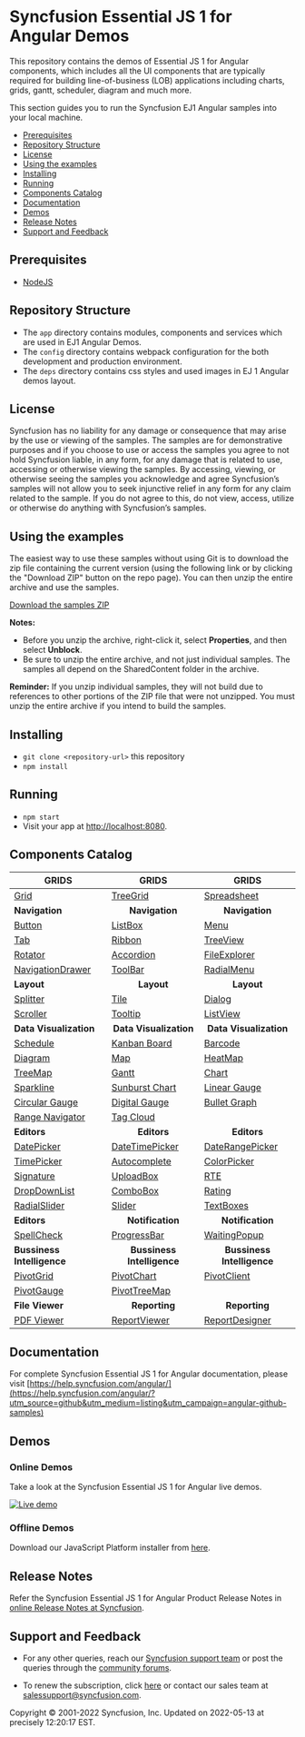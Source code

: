 # Syncfusion Essential JS 1 for Angular Demos

This repository contains the demos of Essential JS 1 for Angular components, which includes all the UI components that are typically required for building line-of-business (LOB) applications including charts, grids, gantt, scheduler, diagram and much more.

This section guides you to run the Syncfusion EJ1 Angular samples into your local machine.

* [Prerequisites](#prerequisites)
* [Repository Structure](#repository-structure) 
* [License](#license)
* [Using the examples](#using-the-examples)
* [Installing](#installing)
* [Running](#running)
* [Components Catalog](#components-catalog)
* [Documentation](#documentation)
* [Demos](#demos)
* [Release Notes](#release-notes) 
* [Support and Feedback](#support-and-feedback)

## <a name="Prerequisites"></a>Prerequisites ##

* [NodeJS](https://nodejs.org/)

## <a name="Repository Structure"></a>Repository Structure ##

* The `app` directory contains modules, components and services which are used in EJ1 Angular Demos.
* The `config` directory contains webpack configuration for the both development and production environment.
* The `deps` directory contains css styles and used images in EJ 1 Angular demos layout.

## <a name="license"></a>License ##

Syncfusion has no liability for any damage or consequence that may arise by the use or viewing of the samples. The samples are for demonstrative purposes and if you choose to use or access the samples you agree to not hold Syncfusion liable, in any form, for any damage that is related to use, accessing or otherwise viewing the samples. By accessing, viewing, or otherwise seeing the samples you acknowledge and agree Syncfusion’s samples will not allow you to seek injunctive relief in any form for any claim related to the sample. If you do not agree to this, do not view, access, utilize or otherwise do anything with Syncfusion’s samples.

## <a name="using-the-samples"></a>Using the examples ##

The easiest way to use these samples without using Git is to download the zip file containing the current version (using the following link or by clicking the "Download ZIP" button on the repo page). You can then unzip the entire archive and use the samples.

   [Download the samples ZIP](../../archive/master.zip)

   **Notes:** 
   * Before you unzip the archive, right-click it, select **Properties**, and then select **Unblock**.
   * Be sure to unzip the entire archive, and not just individual samples. The samples all depend on the SharedContent folder in the archive.  


**Reminder:** If you unzip individual samples, they will not build due to references to other portions of the ZIP file that were not unzipped. You must unzip the entire archive if you intend to build the samples.

## <a name="Installing"></a>Installing ##

* `git clone <repository-url>` this repository
* `npm install`

## <a name="Running"></a>Running ##

* `npm start`
* Visit your app at [http://localhost:8080](http://localhost:8080).

## <a name="Components Catalog"></a>Components Catalog 

| <b>GRIDS<b> | <b><center>GRIDS</center><b> | <b><center>GRIDS</center><b> |
| ------------- | --------------- | ----------- |
|[Grid](https://ng2jq.syncfusion.com/#/grid/default/?utm_source=github&utm_medium=listing&utm_campaign=angular-github-samples)|[TreeGrid](https://ng2jq.syncfusion.com/#/treegrid/default/?utm_source=github&utm_medium=listing&utm_campaign=angular-github-samples)|[Spreadsheet](https://ng2jq.syncfusion.com/#/spreadsheet/default/?utm_source=github&utm_medium=listing&utm_campaign=angular-github-samples)|
| <b>Navigation<b> | <b><center>Navigation</center><b> | <b><center>Navigation</center><b> |
|[Button](https://ng2jq.syncfusion.com/#/buttons/default/?utm_source=github&utm_medium=listing&utm_campaign=angular-github-samples)|[ListBox](https://ng2jq.syncfusion.com/#/listbox/default/?utm_source=github&utm_medium=listing&utm_campaign=angular-github-samples)|[Menu](https://ng2jq.syncfusion.com/#/menu/default/?utm_source=github&utm_medium=listing&utm_campaign=angular-github-samples)|
|[Tab](https://ng2jq.syncfusion.com/#/tab/default/?utm_source=github&utm_medium=listing&utm_campaign=angular-github-samples)|[Ribbon](https://ng2jq.syncfusion.com/#/ribbon/default/?utm_source=github&utm_medium=listing&utm_campaign=angular-github-samples)|[TreeView](https://ng2jq.syncfusion.com/#/treeview/default/?utm_source=github&utm_medium=listing&utm_campaign=angular-github-samples)|
|[Rotator](https://ng2jq.syncfusion.com/#/rotator/default/?utm_source=github&utm_medium=listing&utm_campaign=angular-github-samples)|[Accordion](https://ng2jq.syncfusion.com/#/accordion/default/?utm_source=github&utm_medium=listing&utm_campaign=angular-github-samples)|[FileExplorer](https://ng2jq.syncfusion.com/#/fileexplorer/default/?utm_source=github&utm_medium=listing&utm_campaign=angular-github-samples)|
|[NavigationDrawer](https://ng2jq.syncfusion.com/#/navigationdrawer/default/?utm_source=github&utm_medium=listing&utm_campaign=angular-github-samples)|[ToolBar](https://ng2jq.syncfusion.com/#/toolbar/default/?utm_source=github&utm_medium=listing&utm_campaign=angular-github-samples)|[RadialMenu](https://ng2jq.syncfusion.com/#/radialmenu/default/?utm_source=github&utm_medium=listing&utm_campaign=angular-github-samples)|
|<b>Layout</b>|<b><center>Layout</center></b>|<b><center>Layout</center></b> |
|[Splitter](https://ng2jq.syncfusion.com/#/splitter/default/?utm_source=github&utm_medium=listing&utm_campaign=angular-github-samples)|[Tile](https://ng2jq.syncfusion.com/#/tile/default/?utm_source=github&utm_medium=listing&utm_campaign=angular-github-samples)|[Dialog](https://ng2jq.syncfusion.com/#/dialog/default/?utm_source=github&utm_medium=listing&utm_campaign=angular-github-samples)|
|[Scroller](https://ng2jq.syncfusion.com/#/scroller/default/?utm_source=github&utm_medium=listing&utm_campaign=angular-github-samples)|[Tooltip](https://ng2jq.syncfusion.com/#/tooltip/default/?utm_source=github&utm_medium=listing&utm_campaign=angular-github-samples)|[ListView](https://ng2jq.syncfusion.com/#/listview/default/?utm_source=github&utm_medium=listing&utm_campaign=angular-github-samples)|
|<b>Data Visualization</b>|<b><center>Data Visualization</center></b>|<b><center>Data Visualization</center></b> |
|[Schedule](https://ng2jq.syncfusion.com/#/schedule/default/?utm_source=github&utm_medium=listing&utm_campaign=angular-github-samples)|[Kanban Board](https://ng2jq.syncfusion.com/#/kanban/default/?utm_source=github&utm_medium=listing&utm_campaign=angular-github-samples)|[Barcode](https://ng2jq.syncfusion.com/#/barcode/default/?utm_source=github&utm_medium=listing&utm_campaign=angular-github-samples)|
|[Diagram](https://ng2jq.syncfusion.com/#/diagram/default/?utm_source=github&utm_medium=listing&utm_campaign=angular-github-samples)|[Map](https://ng2jq.syncfusion.com/#/map/default/?utm_source=github&utm_medium=listing&utm_campaign=angular-github-samples)|[HeatMap](https://ng2jq.syncfusion.com/#/heatmap/default/?utm_source=github&utm_medium=listing&utm_campaign=angular-github-samples)|
|[TreeMap](https://ng2jq.syncfusion.com/#/treemap/default/?utm_source=github&utm_medium=listing&utm_campaign=angular-github-samples)|[Gantt](https://ng2jq.syncfusion.com/#/gantt/default/?utm_source=github&utm_medium=listing&utm_campaign=angular-github-samples)|[Chart](https://ng2jq.syncfusion.com/#/chart/default/?utm_source=github&utm_medium=listing&utm_campaign=angular-github-samples)|
|[Sparkline](https://ng2jq.syncfusion.com/#/sparkline/default/?utm_source=github&utm_medium=listing&utm_campaign=angular-github-samples)|[Sunburst Chart](https://ng2jq.syncfusion.com/#/sunburst/default/?utm_source=github&utm_medium=listing&utm_campaign=angular-github-samples)|[Linear Gauge](https://ng2jq.syncfusion.com/#/lineargauge/default/?utm_source=github&utm_medium=listing&utm_campaign=angular-github-samples)|
|[Circular Gauge](https://ng2jq.syncfusion.com/#/circulargauge/default/?utm_source=github&utm_medium=listing&utm_campaign=angular-github-samples)|[Digital Gauge](https://ng2jq.syncfusion.com/#/digitalgauge/default/?utm_source=github&utm_medium=listing&utm_campaign=angular-github-samples)|[Bullet Graph](https://ng2jq.syncfusion.com/#/bulletgraph/default/?utm_source=github&utm_medium=listing&utm_campaign=angular-github-samples)|
|[Range Navigator](https://ng2jq.syncfusion.com/#/rangenavigator/default/?utm_source=github&utm_medium=listing&utm_campaign=angular-github-samples)|[Tag Cloud](https://ng2jq.syncfusion.com/#/tagcloud/default/?utm_source=github&utm_medium=listing&utm_campaign=angular-github-samples)| |
|<b>Editors</b>|<b><center>Editors</center></b>|<b><center>Editors</center></b> |
|[DatePicker](https://ng2jq.syncfusion.com/#/datepicker/default/?utm_source=github&utm_medium=listing&utm_campaign=angular-github-samples)|[DateTimePicker](https://ng2jq.syncfusion.com/#/datetimepicker/default/?utm_source=github&utm_medium=listing&utm_campaign=angular-github-samples)|[DateRangePicker](https://ng2jq.syncfusion.com/#/daterangepicker/default/?utm_source=github&utm_medium=listing&utm_campaign=angular-github-samples)|
|[TimePicker](https://ng2jq.syncfusion.com/#/timepicker/default/?utm_source=github&utm_medium=listing&utm_campaign=angular-github-samples)|[Autocomplete](https://ng2jq.syncfusion.com/#/autocomplete/default/?utm_source=github&utm_medium=listing&utm_campaign=angular-github-samples)|[ColorPicker](https://ng2jq.syncfusion.com/#/colorpicker/default/?utm_source=github&utm_medium=listing&utm_campaign=angular-github-samples)|
|[Signature](https://ng2jq.syncfusion.com/#/signature/default/?utm_source=github&utm_medium=listing&utm_campaign=angular-github-samples)|[UploadBox](https://ng2jq.syncfusion.com/#/uploadbox/default/?utm_source=github&utm_medium=listing&utm_campaign=angular-github-samples)|[RTE](https://ng2jq.syncfusion.com/#/rte/default/?utm_source=github&utm_medium=listing&utm_campaign=angular-github-samples)|
|[DropDownList](https://ng2jq.syncfusion.com/#/dropdownlist/default/?utm_source=github&utm_medium=listing&utm_campaign=angular-github-samples)|[ComboBox](https://ng2jq.syncfusion.com/#/combobox/default/?utm_source=github&utm_medium=listing&utm_campaign=angular-github-samples)|[Rating](https://ng2jq.syncfusion.com/#/rating/default/?utm_source=github&utm_medium=listing&utm_campaign=angular-github-samples)|
|[RadialSlider](https://ng2jq.syncfusion.com/#/radialslider/default/?utm_source=github&utm_medium=listing&utm_campaign=angular-github-samples)|[Slider](https://ng2jq.syncfusion.com/#/slider/default/?utm_source=github&utm_medium=listing&utm_campaign=angular-github-samples)|[TextBoxes](https://ng2jq.syncfusion.com/#/textboxes/default/?utm_source=github&utm_medium=listing&utm_campaign=angular-github-samples)|
|<b>Editors</b>|<b><center>Notification</center></b>|<b><center>Notification</center></b> |
|[SpellCheck](https://ng2jq.syncfusion.com/#/spellcheck/default/?utm_source=github&utm_medium=listing&utm_campaign=angular-github-samples)|[ProgressBar](https://ng2jq.syncfusion.com/#/progressbar/default/?utm_source=github&utm_medium=listing&utm_campaign=angular-github-samples)|[WaitingPopup](https://ng2jq.syncfusion.com/#/waitingpopup/default/?utm_source=github&utm_medium=listing&utm_campaign=angular-github-samples)|
|<b>Bussiness Intelligence</b>|<b><center>Bussiness Intelligence</center></b>|<b><center>Bussiness Intelligence</center></b> |
|[PivotGrid](https://ng2jq.syncfusion.com/#/pivotgrid/relational/?utm_source=github&utm_medium=listing&utm_campaign=angular-github-samples)|[PivotChart](https://ng2jq.syncfusion.com/#/pivotchart/relational/?utm_source=github&utm_medium=listing&utm_campaign=angular-github-samples)|[PivotClient](https://ng2jq.syncfusion.com/#/pivotclient/relational/?utm_source=github&utm_medium=listing&utm_campaign=angular-github-samples)|
|[PivotGauge](https://ng2jq.syncfusion.com/#/pivotgauge/relational/?utm_source=github&utm_medium=listing&utm_campaign=angular-github-samples)|[PivotTreeMap](https://ng2jq.syncfusion.com/#/pivottreemap/default/?utm_source=github&utm_medium=listing&utm_campaign=angular-github-samples)||
|<b>File Viewer</b>|<b><center>Reporting</center></b>|<b><center>Reporting</center></b> |
|[PDF Viewer](https://ng2jq.syncfusion.com/#/pdfviewer/default/?utm_source=github&utm_medium=listing&utm_campaign=angular-github-samples)|[ReportViewer](https://ng2jq.syncfusion.com/#/reportviewer/groupingaggregate/?utm_source=github&utm_medium=listing&utm_campaign=angular-github-samples)|[ReportDesigner](https://ng2jq.syncfusion.com/#/reportdesigner/default/?utm_source=github&utm_medium=listing&utm_campaign=angular-github-samples)|

## <a name="Documentation"></a>Documentation

For complete Syncfusion Essential JS 1 for Angular documentation, please visit [https://help.syncfusion.com/angular/](https://help.syncfusion.com/angular/?utm_source=github&utm_medium=listing&utm_campaign=angular-github-samples)

## <a name="Demos"></a>Demos

### Online Demos

Take a look at the Syncfusion Essential JS 1 for Angular live demos.

[![Live demo](http://dabuttonfactory.com/button.png?t=Live+demo&f=Calibri-Bold&ts=24&tc=fff&tshs=1&tshc=000&hp=20&vp=8&c=5&bgt=gradient&bgc=3d85c6&ebgc=073763)](https://ng2jq.syncfusion.com/?utm_source=github&utm_medium=listing&utm_campaign=angular-github-samples)

### Offline Demos

Download our JavaScript Platform installer from [here](https://www.syncfusion.com/downloads/javascript/?utm_source=github&utm_medium=listing&utm_campaign=angular-github-samples).

## <a name="Release Notes"></a>Release Notes

Refer the Syncfusion Essential JS 1 for Angular Product Release Notes in [online Release Notes at Syncfusion](http://help.syncfusion.com/angular/release-notes/?utm_source=github&utm_medium=listing&utm_campaign=angular-github-samples).

## <a name="support-and-feedback"></a>Support and Feedback ##

* For any other queries, reach our [Syncfusion support team](https://www.syncfusion.com/support/directtrac/incidents/newincident?utm_source=github&utm_medium=listing) or post the queries through the [community forums](https://www.syncfusion.com/forums?utm_source=github&utm_medium=listing).

* To renew the subscription, click [here](https://www.syncfusion.com/sales/products?utm_source=github&utm_medium=listing) or contact our sales team at <salessupport@syncfusion.com>.

<p>Copyright © 2001-2022 Syncfusion, Inc. Updated on 2022-05-13 at precisely 12:20:17 EST.</p>
